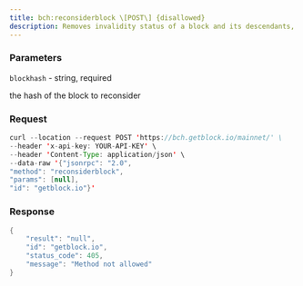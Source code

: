 ```yaml
---
title: bch:reconsiderblock \[POST\] {disallowed}
description: Removes invalidity status of a block and its descendants, reconsiderthem for activation.This can be used to undo the effects of invalidateblock.
---
```


### Parameters


`blockhash` - string, required

the hash of the block to reconsider

### Request

``` java
curl --location --request POST 'https://bch.getblock.io/mainnet/' \
--header 'x-api-key: YOUR-API-KEY' \
--header 'Content-Type: application/json' \
--data-raw '{"jsonrpc": "2.0",
"method": "reconsiderblock",
"params": [null],
"id": "getblock.io"}'
```

###  Response

``` java
{
    "result": "null",
    "id": "getblock.io",
    "status_code": 405,
    "message": "Method not allowed"
}
```

